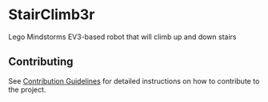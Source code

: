 # StairClimb3r
Lego Mindstorms EV3-based robot that will climb up and down stairs

## Contributing
See [Contribution Guidelines](CONTRIBUTING/CONTRIBUTING.md) for detailed instructions on how to contribute to the project.
